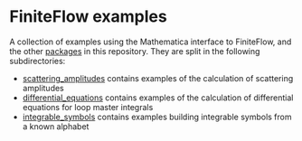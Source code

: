 FiniteFlow examples
===================

A collection of examples using the Mathematica interface to
FiniteFlow, and the other [packages](../packages/README.md) in this
repository.  They are split in the following subdirectories:

- [scattering_amplitudes](scattering_amplitudes/README.md) contains
  examples of the calculation of scattering amplitudes
- [differential_equations](differential_equations/README.md) contains
  examples of the calculation of differential equations for loop
  master integrals
- [integrable_symbols](integrable_symbols/README.md) contains examples
  building integrable symbols from a known alphabet
